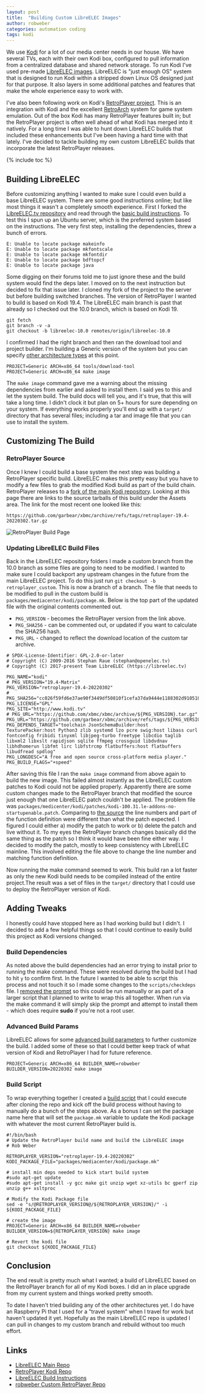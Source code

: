 ```yaml
---
layout: post
title:  "Building Custom LibreELEC Images"
author: robweber
categories: automation coding
tags: kodi
---
```


We use [Kodi][kodi-link] for a lot of our media center needs in our house. We have several TVs, each with their own Kodi box, configured to pull information from a centralized database and shared network storage. To run Kodi I've used pre-made [LibreELEC images][libreelec-link]. LibreELEC is "just enough OS" system that is designed to run Kodi within a stripped down Linux OS designed just for that purpose. It also layers in some additional patches and features that make the whole experience easy to work with.

I've also been following work on Kodi's [RetroPlayer project][retroplayer-link]. This is an integration with Kodi and the excellent [RetroArch](https://www.retroarch.com/) system for game system emulation. Out of the box Kodi has many RetroPlayer features built in; but the RetroPlayer project is often well ahead of what Kodi has merged into it natively. For a long time I was able to hunt down LibreELEC builds that included these enhancements but I've been having a hard time with that lately. I've decided to tackle building my own custom LibreELEC builds that incorporate the latest RetroPlayer releases.

<!--more-->

{% include toc %}

## Building LibreELEC

Before customizing anything I wanted to make sure I could even build a base LibreELEC system. There are some good instructions online; but like most things it wasn't a completely smooth experience. First I forked the [LibreELEC.tv repository][libreelec-repo] and read through the [basic build instructions][build-instructions]. To test this I spun up an Ubuntu server, which is the preferred system based on the instructions. The very first step, installing the dependencies, threw a bunch of errors.

```
E: Unable to locate package makeinfo
E: Unable to locate package mkfontscale
E: Unable to locate package mkfontdir
E: Unable to locate package bdftopcf
E: Unable to locate package java
```

Some digging on their forums told me to just ignore these and the build system would find the deps later. I moved on to the next instruction but decided to fix that issue later. I cloned my fork of the project to the server but before building switched branches. The version of RetroPlayer I wanted to build is based on Kodi 19.4. The LibreELEC main branch is past that already so I checked out the 10.0 branch, which is based on Kodi 19.

```
git fetch
git branch -v -a
git checkout -b libreelec-10.0 remotes/origin/libreelec-10.0
```

I confirmed I had the right branch and then ran the download tool and project builder. I'm building a Generic version of the system but you can specify [other architecture types](https://wiki.libreelec.tv/development-1/build-commands/build-commands-le10) at this point.

```
PROJECT=Generic ARCH=x86_64 tools/download-tool
PROJECT=Generic ARCH=x86_64 make image
```

The `make image` command gave me a warning about the missing dependencies from earlier and asked to install them. I said yes to this and let the system build. The build docs will tell you, and it's true, that this will take a long time. I didn't clock it but plan on 5+ hours for sure depending on your system. If everything works properly you'll end up with a `target/` directory that has several files; including a tar and image file that you can use to install the system.

## Customizing The Build


### RetroPlayer Source

Once I knew I could build a base system the next step was building a RetroPlayer specific build. LibreELEC makes this pretty easy but you have to modify a few files to grab the modified Kodi build as part of the build chain. RetroPlayer releases to a [fork of the main Kodi repository](https://github.com/garbear/xbmc/releases). Looking at this page there are links to the source tarballs of this build under the Assets area. The link for the most recent one looked like this:

```
https://github.com/garbear/xbmc/archive/refs/tags/retroplayer-19.4-20220302.tar.gz
```

![RetroPlayer Build Page](/images/2022-03-29/retroplayer-source-link.png)

### Updating LibreELEC Build Files

Back in the LibreELEC repository folders I made a custom branch from the 10.0 branch as some files are going to need to be modified. I wanted to make sure I could backport any upstream changes in the future from the main LibreELEC project. To do this just run `git checkout -b retroplayer_custom`. This is now a branch of a branch. The file that needs to be modified to pull in the custom build is `packages/mediacenter/kodi/package.mk`. Below is the top part of the updated file with the original contents commented out.

* `PKG_VERSION` - becomes the RetroPlayer version from the link above.
* `PKG_SHA256` - can be commented out, or updated if you want to calculate the SHA256 hash.
* `PKG_URL` - changed to reflect the download location of the custom tar archive.

```
# SPDX-License-Identifier: GPL-2.0-or-later
# Copyright (C) 2009-2016 Stephan Raue (stephan@openelec.tv)
# Copyright (C) 2017-present Team LibreELEC (https://libreelec.tv)

PKG_NAME="kodi"
# PKG_VERSION="19.4-Matrix"
PKG_VERSION="retroplayer-19.4-20220302"
# PKG_SHA256="cc026f59fd6e37ae90f3449df50810f1cefa37da9444e1188302d910518710da"
PKG_LICENSE="GPL"
PKG_SITE="http://www.kodi.tv"
# PKG_URL="https://github.com/xbmc/xbmc/archive/${PKG_VERSION}.tar.gz"
PKG_URL="https://github.com/garbear/xbmc/archive/refs/tags/${PKG_VERSION}.tar.gz"
PKG_DEPENDS_TARGET="toolchain JsonSchemaBuilder:host TexturePacker:host Python3 zlib systemd lzo pcre swig:host libass curl fontconfig fribidi tinyxml libjpeg-turbo freetype libcdio taglib libxml2 libxslt rapidjson sqlite ffmpeg crossguid libdvdnav libhdhomerun libfmt lirc libfstrcmp flatbuffers:host flatbuffers libudfread spdlog"
PKG_LONGDESC="A free and open source cross-platform media player."
PKG_BUILD_FLAGS="+speed"

```

After saving this file I ran the `make image` command from above again to build the new image. This failed almost instantly as the LibreELEC custom patches to Kodi could not be applied properly. Apparently there are some custom changes made to the RetroPlayer branch that modified the source just enough that one LibreELEC patch couldn't be applied. The problem file was `packages/medicenter/kodi/patches/kodi-100.31.le-addons-no-startupenable.patch`. Comparing to [the source](https://github.com/garbear/xbmc/blob/retroplayer-19.4/xbmc/platform/linux/PlatformLinux.h) the line numbers and part of the function definition were different than what the patch expected. I figured I could either a) modify the patch to work or b) delete the patch and live without it. To my eyes the RetroPlayer branch changes basically did the same thing as the patch so I think it would have been fine either way. I decided to modify the patch, mostly to keep consistency with LibreELEC mainline. This involved editing the file above to change the line number and matching function definition.

Now running the make command seemed to work. This build ran a lot faster as only the new Kodi build needs to be compiled instead of the entire project.The result was a set of files in the `target/` directory that I could use to deploy the RetroPlayer version of Kodi.

## Adding Tweaks

I honestly could have stopped here as I had working build but I didn't. I decided to add a few helpful things so that I could continue to easily build this project as Kodi versions changed.

### Build Dependencies

As noted above the build dependencies had an error trying to install prior to running the make command. These were resolved during the build but I had to hit `y` to confirm first. In the future I wanted to be able to script this process and not touch it so I made some changes to the `scripts/checkdeps` file. I [removed the prompt](https://github.com/robweber/LibreELEC.tv/blob/retroplayer_custom/scripts/checkdeps#L38) so this could be run manually or as part of a larger script that I planned to write to wrap this all together. When run via the make command it will simply skip the prompt and attempt to install them - which does require __sudo__ if you're not a root user.

### Advanced Build Params

LibreELEC allows for some [advanced build parameters](https://wiki.libreelec.tv/development-1/build-advanced) to further customize the build. I added some of these so that I could better keep track of what version of Kodi and RetroPlayer I had for future reference.

```
PROJECT=Generic ARCH=x86_64 BUILDER_NAME=robweber BUILDER_VERSION=20220302 make image
```

### Build Script

To wrap everything together I created a [build script](https://github.com/robweber/LibreELEC.tv/blob/retroplayer_custom/create_build.sh) that I could execute after cloning the repo and kick off the build process without having to manually do a bunch of the steps above. As a bonus I can set the package name here that will set the `package.mk` variable to update the Kodi package with whatever the most current RetroPlayer build is.

```
#!/bin/bash
# Update the RetroPlayer build name and build the LibreELEC image
# Rob Weber

RETROPLAYER_VERSION="retroplayer-19.4-20220302"
KODI_PACKAGE_FILE="packages/mediacenter/kodi/package.mk"

# install min deps needed to kick start build system
#sudo apt-get update
#sudo apt-get install -y gcc make git unzip wget xz-utils bc gperf zip unzip g++ xsltproc

# Modify the Kodi Package file
sed -e "s/@RETROPLAYER_VERSION@/${RETROPLAYER_VERSION}/" -i ${KODI_PACKAGE_FILE}

# create the image
PROJECT=Generic ARCH=x86_64 BUILDER_NAME=robweber BUILDER_VERSION=${RETROPLAYER_VERSION} make image

# Revert the kodi file
git checkout ${KODI_PACKAGE_FILE}
```

## Conclusion

The end result is pretty much what I wanted; a build of LibreELEC based on the RetroPlayer branch for all of my Kodi boxes. I did an in place upgrade from my current system and things worked pretty smooth.

To date I haven't tried building any of the other architectures yet. I do have an Raspberry Pi that I used for a "travel system" when I travel for work but haven't updated it yet. Hopefully as the main LibreELEC repo is updated I can pull in changes to my custom branch and rebuild without too much effort.

## Links

* [LibreELEC Main Repo][libreelec-repo]
* [RetroPlayer Kodi Repo](retroplayer-link)
* [LibreELEC Build Instructions][build-instructions]
* [robweber Custom RetroPlayer Repo](https://github.com/robweber/LibreELEC.tv/tree/retroplayer_custom)


[kodi-link]: https://kodi.tv
[libreelec-link]: https://libreelec.tv
[libreelec-repo]: https://github.com/LibreELEC/LibreELEC.tv.git
[retroplayer-link]: https://github.com/garbear/xbmc
[build-instructions]: https://wiki.libreelec.tv/development-1/build-basics
[package-layout]: https://github.com/LibreELEC/LibreELEC.tv/blob/master/packages/readme.md

